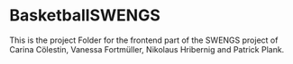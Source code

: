 # BasketballSWENGS
This is the project Folder for the frontend part of the SWENGS project of Carina Cölestin, Vanessa Fortmüller, Nikolaus Hribernig and Patrick Plank.
